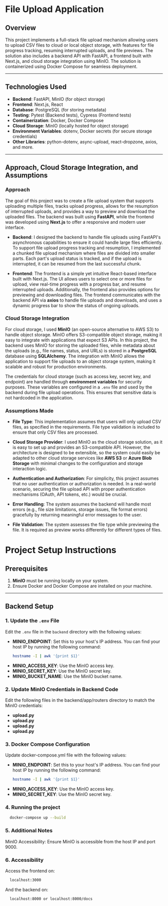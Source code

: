 # File Upload Application

## Overview

This project implements a full-stack file upload mechanism allowing users to upload CSV files to cloud or local object storage, with features for file progress tracking, resuming interrupted uploads, and file previews. The solution also includes a backend API with FastAPI, a frontend built with Next.js, and cloud storage integration using MinIO. The solution is containerized using Docker Compose for seamless deployment.

---

## Technologies Used

- **Backend**: FastAPI, MinIO (for object storage)
- **Frontend**: Next.js, React
- **Database**: PostgreSQL (for storing metadata)
- **Testing**: Pytest (Backend tests), Cypress (Frontend tests)
- **Containerization**: Docker, Docker Compose
- **Cloud Storage**: MinIO (locally hosted for object storage)
- **Environment Variables**: dotenv, Docker secrets (for secure storage credentials)
- **Other Libraries**: python-dotenv, async-upload, react-dropzone, axios, and more.

---

## Approach, Cloud Storage Integration, and Assumptions

### Approach

The goal of this project was to create a file upload system that supports uploading multiple files, tracks upload progress, allows for the resumption of interrupted uploads, and provides a way to preview and download the uploaded files. The backend was built using **FastAPI**, while the frontend was developed using **Next.js** to offer a responsive and modern user interface.

- **Backend**: I designed the backend to handle file uploads using FastAPI's asynchronous capabilities to ensure it could handle large files efficiently. To support file upload progress tracking and resumption, I implemented a chunked file upload mechanism where files are divided into smaller parts. Each part's upload status is tracked, and if the upload is interrupted, it can be resumed from the last successful chunk.

- **Frontend**: The frontend is a simple yet intuitive React-based interface built with Next.js. The UI allows users to select one or more files for upload, view real-time progress with a progress bar, and resume interrupted uploads. Additionally, the frontend also provides options for previewing and downloading files. The frontend communicates with the backend API via **axios** to handle file uploads and downloads, and uses a dynamic progress bar to show the status of ongoing uploads.

### Cloud Storage Integration

For cloud storage, I used **MinIO** (an open-source alternative to AWS S3) to handle object storage. MinIO offers S3-compatible object storage, making it easy to integrate with applications that expect S3 APIs. In this project, the backend uses MinIO for storing the uploaded files, while metadata about the uploads (e.g., file names, status, and URLs) is stored in a **PostgreSQL** database using **SQLAlchemy**. The integration with MinIO allows the application to support file uploads to an object storage system, making it scalable and robust for production environments.

The credentials for cloud storage (such as access key, secret key, and endpoint) are handled through **environment variables** for security purposes. These variables are configured in a `.env` file and used by the backend during file upload operations. This ensures that sensitive data is not hardcoded in the application.

### Assumptions Made

- **File Type**: This implementation assumes that users will only upload CSV files, as specified in the requirements. File type validation is included to ensure that only CSV files are processed.

- **Cloud Storage Provider**: I used MinIO as the cloud storage solution, as it is easy to set up and provides an S3-compatible API. However, the architecture is designed to be extensible, so the system could easily be adapted to other cloud storage services like **AWS S3** or **Azure Blob Storage** with minimal changes to the configuration and storage interaction logic.

- **Authentication and Authorization**: For simplicity, this project assumes that no user authentication or authorization is needed. In a real-world scenario, securing the file upload API with proper authentication mechanisms (OAuth, API tokens, etc.) would be crucial.

- **Error Handling**: The system assumes the backend will handle most errors (e.g., file size limitations, storage issues, file format errors) gracefully by returning meaningful error messages to the user.

- **File Validation**: The system assesses the file type while previewing the file. It is required as preview works differently for different types of files.


# Project Setup Instructions

## Prerequisites
1. **MinIO** must be running locally on your system.
2. Ensure Docker and Docker Compose are installed on your machine.

---

## Backend Setup

### 1. Update the `.env` File
Edit the `.env` file in the `backend` directory with the following values:
- **MINIO_ENDPOINT**: Set this to your host's IP address. You can find your host IP by running the following command:
  ```bash
  hostname -I | awk '{print $1}'
- **MINIO_ACCESS_KEY**: Use the MinIO access key.
- **MINIO_SECRET_KEY**: Use the MinIO secret key.
- **MINIO_BUCKET_NAME**: Use the MinIO bucket name.

### 2. Update MinIO Credentials in Backend Code
Edit the following files in the backend/app/routers directory to match the MinIO credentials:
- **upload.py**
- **upload.py**
- **upload.py**
- **upload.py**

### 3. Docker Compose Configuration
Update docker-compose.yml file with the following values:
- **MINIO_ENDPOINT**: Set this to your host's IP address. You can find your host IP by running the following command:
  ```bash
  hostname -I | awk '{print $1}'
- **MINIO_ACCESS_KEY**: Use the MinIO access key.
- **MINIO_SECRET_KEY**: Use the MinIO secret key.

### 4. Running the project
```bash
  docker-compose up --build
```

### 5. Additional Notes
  MinIO Accessibility: Ensure MinIO is accessible from the host IP and port 9000.

### 6. Accessibility
  Access the frontend on:
  ```bash
    localhost:3000
  ```
  And the backend on:
  ```bash
    localhost:8000 or localhost:8000/docs
